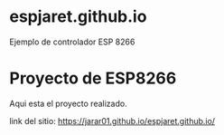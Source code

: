 # espjaret.github.io
Ejemplo de controlador ESP 8266

# Proyecto de ESP8266
Aqui esta el proyecto realizado.


link del sitio: https://jarar01.github.io/espjaret.github.io/
